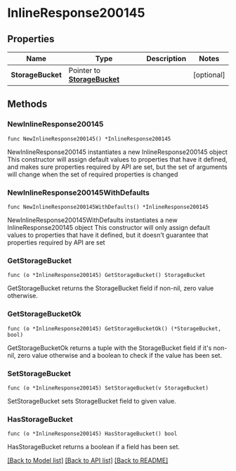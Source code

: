 # InlineResponse200145

## Properties

Name | Type | Description | Notes
------------ | ------------- | ------------- | -------------
**StorageBucket** | Pointer to [**StorageBucket**](storageBucket.md) |  | [optional] 

## Methods

### NewInlineResponse200145

`func NewInlineResponse200145() *InlineResponse200145`

NewInlineResponse200145 instantiates a new InlineResponse200145 object
This constructor will assign default values to properties that have it defined,
and makes sure properties required by API are set, but the set of arguments
will change when the set of required properties is changed

### NewInlineResponse200145WithDefaults

`func NewInlineResponse200145WithDefaults() *InlineResponse200145`

NewInlineResponse200145WithDefaults instantiates a new InlineResponse200145 object
This constructor will only assign default values to properties that have it defined,
but it doesn't guarantee that properties required by API are set

### GetStorageBucket

`func (o *InlineResponse200145) GetStorageBucket() StorageBucket`

GetStorageBucket returns the StorageBucket field if non-nil, zero value otherwise.

### GetStorageBucketOk

`func (o *InlineResponse200145) GetStorageBucketOk() (*StorageBucket, bool)`

GetStorageBucketOk returns a tuple with the StorageBucket field if it's non-nil, zero value otherwise
and a boolean to check if the value has been set.

### SetStorageBucket

`func (o *InlineResponse200145) SetStorageBucket(v StorageBucket)`

SetStorageBucket sets StorageBucket field to given value.

### HasStorageBucket

`func (o *InlineResponse200145) HasStorageBucket() bool`

HasStorageBucket returns a boolean if a field has been set.


[[Back to Model list]](../README.md#documentation-for-models) [[Back to API list]](../README.md#documentation-for-api-endpoints) [[Back to README]](../README.md)


